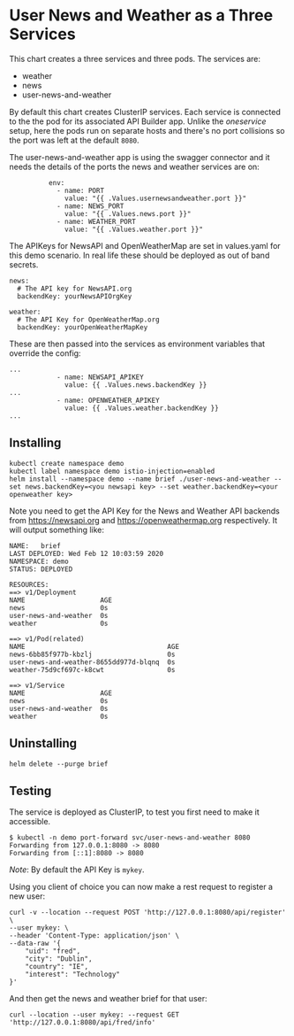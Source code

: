 # User News and Weather as a Three Services

This chart creates a three services and three pods. The services are:

- weather
- news
- user-news-and-weather

By default this chart creates ClusterIP services. Each service is connected to the the pod for its associated API Builder app.
Unlike the _oneservice_ setup, here the pods run on separate hosts and there's no port collisions so the port was left at the default ```8080```.

The user-news-and-weather app is using the swagger connector and it needs the details of the ports the news and weather services are on:

```
          env:
            - name: PORT
              value: "{{ .Values.usernewsandweather.port }}"
            - name: NEWS_PORT
              value: "{{ .Values.news.port }}"
            - name: WEATHER_PORT
              value: "{{ .Values.weather.port }}"
```

The APIKeys for NewsAPI and OpenWeatherMap are set in values.yaml for this demo scenario. In real life these should be deployed as out of band secrets.

```
news:
  # The API key for NewsAPI.org
  backendKey: yourNewsAPIOrgKey

weather:
  # The API Key for OpenWeatherMap.org
  backendKey: yourOpenWeatherMapKey
```

These are then passed into the services as environment variables that override the config:

```
...
            - name: NEWSAPI_APIKEY
              value: {{ .Values.news.backendKey }}
...
            - name: OPENWEATHER_APIKEY
              value: {{ .Values.weather.backendKey }}
...
```

## Installing 

```
kubectl create namespace demo
kubectl label namespace demo istio-injection=enabled
helm install --namespace demo --name brief ./user-news-and-weather --set news.backendKey=<you newsapi key> --set weather.backendKey=<your openweather key> 
```

Note you need to get the API Key for the News and Weather API backends from https://newsapi.org and https://openweathermap.org respectively. It will output something like:

```
NAME:   brief
LAST DEPLOYED: Wed Feb 12 10:03:59 2020
NAMESPACE: demo
STATUS: DEPLOYED

RESOURCES:
==> v1/Deployment
NAME                   AGE
news                   0s
user-news-and-weather  0s
weather                0s

==> v1/Pod(related)
NAME                                    AGE
news-6bb85f977b-kbzlj                   0s
user-news-and-weather-8655dd977d-blqnq  0s
weather-75d9cf697c-k8cwt                0s

==> v1/Service
NAME                   AGE
news                   0s
user-news-and-weather  0s
weather                0s
```

## Uninstalling

```
helm delete --purge brief
```

## Testing

The service is deployed as ClusterIP, to test you first need to make it accessible. 

```
$ kubectl -n demo port-forward svc/user-news-and-weather 8080
Forwarding from 127.0.0.1:8080 -> 8080
Forwarding from [::1]:8080 -> 8080
```

*Note*: By default the API Key is `mykey`.

Using you client of choice you can now make a rest request to register a new user:

```
curl -v --location --request POST 'http://127.0.0.1:8080/api/register' \
--user mykey: \
--header 'Content-Type: application/json' \
--data-raw '{
    "uid": "fred",
    "city": "Dublin",
    "country": "IE",
    "interest": "Technology"
}'
```

And then get the news and weather brief for that user:

```
curl --location --user mykey: --request GET 'http://127.0.0.1:8080/api/fred/info'
```